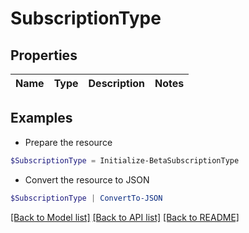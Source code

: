 # SubscriptionType
## Properties

Name | Type | Description | Notes
------------ | ------------- | ------------- | -------------

## Examples

- Prepare the resource
```powershell
$SubscriptionType = Initialize-BetaSubscriptionType 
```

- Convert the resource to JSON
```powershell
$SubscriptionType | ConvertTo-JSON
```

[[Back to Model list]](../README.md#documentation-for-models) [[Back to API list]](../README.md#documentation-for-api-endpoints) [[Back to README]](../README.md)

